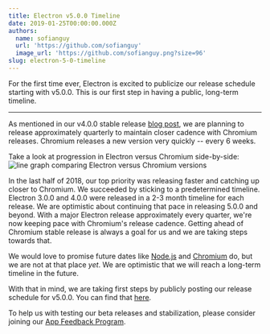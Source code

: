 ```yaml
---
title: Electron v5.0.0 Timeline
date: 2019-01-25T00:00:00.000Z
authors:
  name: sofianguy
  url: 'https://github.com/sofianguy'
  image_url: 'https://github.com/sofianguy.png?size=96'
slug: electron-5-0-timeline
---
```

For the first time ever, Electron is excited to publicize our release schedule starting with v5.0.0. This is our first step in having a public, long-term timeline.

---

As mentioned in our v4.0.0 stable release [blog post](https://electronjs.org/blog/electron-4-0#whats-next), we are planning to release approximately quarterly to maintain closer cadence with Chromium releases. Chromium releases a new version very quickly -- every 6 weeks.

Take a look at progression in Electron versus Chromium side-by-side:
<img src="https://user-images.githubusercontent.com/2138661/51714676-db167080-1fea-11e9-8f10-fab1aa51993e.png" alt="line graph comparing Electron versus Chromium versions"/>

In the last half of 2018, our top priority was releasing faster and catching up closer to Chromium. We succeeded by sticking to a predetermined timeline. Electron 3.0.0 and 4.0.0 were released in a 2-3 month timeline for each release. We are optimistic about continuing that pace in releasing 5.0.0 and beyond. With a major Electron release approximately every quarter, we're now keeping pace with Chromium's release cadence. Getting ahead of Chromium stable release is always a goal for us and we are taking steps towards that.

We would love to promise future dates like [Node.js](https://github.com/nodejs/Release) and [Chromium](https://chromiumdash.appspot.com/schedule) do, but we are not at that place _yet_. We are optimistic that we will reach a long-term timeline in the future.

With that in mind, we are taking first steps by publicly posting our release schedule for v5.0.0. You can find that [here](https://electronjs.org/docs/tutorial/electron-timelines).

To help us with testing our beta releases and stabilization, please consider joining our [App Feedback Program](https://electronjs.org/blog/app-feedback-program).
